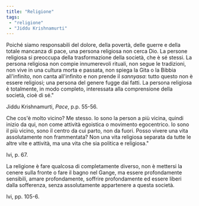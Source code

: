 ```yaml
---
title: "Religione"
tags:
 - "religione"
 - "Jiddu Krishnamurti"
---
```


Poiché siamo responsabili del dolore, della povertà, delle guerre e della totale mancanza di pace, una persona religiosa non cerca Dio. La persone religiosa si preoccupa della trasformazione della società, che è sé stessi. La persona religiosa non compie innumerevoli rituali, non segue le tradizioni, non vive in una cultura morta e passata, non spiega la Gita o la Bibbia all'infinito, non canta all'infinito e non prende il *sannyasa*: tutto questo non è essere religiosi; una persona del genere fugge dai fatti. La persona religiosa è totalmente, in modo completo, interessata alla comprensione della società, cioè di sé."

Jiddu Krishnamurti, *Pace*, p.p. 55-56.

Che cos'è molto vicino? Me stesso. Io sono la person a più vicina, quindi inizio da qui, non come attività egoistica o movimento egocentrico. Io sono il più vicino, sono il centro da cui parto, non da fuori. Posso vivere una vita assolutamente non frammentata? Non una vita religiosa separata da tutte le altre vite e attività, ma una vita che sia politica e religiosa."

Ivi, p. 67.

La religione è fare qualcosa di completamente diverso, non è mettersi la cenere sulla fronte o fare il bagno nel Gange, ma essere profondamente sensibili, amare profondamente, soffrire profondamente ed essere liberi dalla sofferenza, senza assolutamente appartenere a questa società.

Ivi, pp. 105-6.
